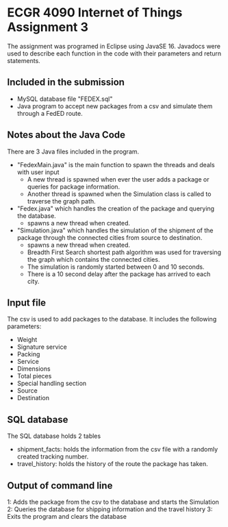 # ECGR 4090 Internet of Things Assignment 3

The assignment was programed in Eclipse using JavaSE 16.
Javadocs were used to describe each function in the code with their parameters and return statements.

## Included in the submission
- MySQL database file "FEDEX.sql"
- Java program to accept new packages from a csv and simulate them through a FedED route.

## Notes about the Java Code
There are 3 Java files included in the program.
- "FedexMain.java" is the main function to spawn the threads and deals with user input
    - A new thread is spawned when ever the user adds a package or queries for package information.
    - Another thread is spawned when the Simulation class is called to traverse the graph path.
- "Fedex.java" which handles the creation of the package and querying the database.
    - spawns a new thread when created.
- "Simulation.java" which handles the simulation of the shipment of the package through the connected cities from source to destination.
    - spawns a new thread when created.
    - Breadth First Search shortest path algorithm was used for traversing the graph which contains the connected cities.
    - The simulation is randomly started between 0 and 10 seconds.
    - There is a 10 second delay after the package has arrived to each city. 

## Input file
The csv is used to add packages to the database. It includes the following parameters:
- Weight
- Signature service
- Packing
- Service
- Dimensions
- Total pieces
- Special handling section
- Source
- Destination

## SQL database
The SQL database holds 2 tables
- shipment_facts: holds the information from the csv file with a randomly created tracking number.
- travel_history: holds the history of the route the package has taken.

## Output of command line
1: Adds the package from the csv to the database and starts the Simulation
2: Queries the database for shipping information and the travel history
3: Exits the program and clears the database
